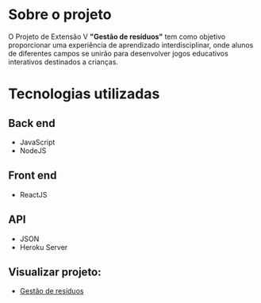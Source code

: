 # Sobre o projeto

O Projeto de Extensão V **"Gestão de resíduos"** tem como objetivo proporcionar uma experiência de aprendizado interdisciplinar, onde alunos de diferentes campos se unirão para desenvolver jogos educativos interativos destinados a crianças.

# Tecnologias utilizadas

## Back end

- JavaScript
- NodeJS

## Front end

- ReactJS

## API

- JSON
- Heroku Server

## Visualizar projeto:

- [Gestão de resíduos]()
